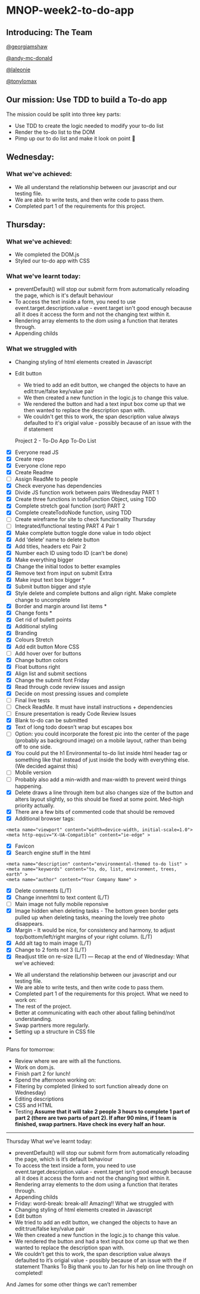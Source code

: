 # MNOP-week2-to-do-app

## Introducing: The Team

[@georgiamshaw](https://github.com/georgiamshaw)

[@andy-mc-donald](https://github.com/andy-mc-donald)

[@laleonie](https://github.com/LaLeonie)

[@tonylomax](https://github.com/tonylomax)

## Our mission: Use TDD to build a To-do app

The mission could be split into three key parts:

* Use TDD to create the logic needed to modify your to-do list 
* Render the to-do list to the DOM
* Pimp up our to do list and make it look on point 🎯

## Wednesday:
### What we've achieved:

* We all understand the relationship between our javascript and our testing file.
* We are able to write tests, and then write code to pass them.
* Completed part 1 of the requirements for this project.

## Thursday:
### What we've achieved:
* We completed the DOM.js
* Styled our to-do app with CSS


### What we've learnt today:
* preventDefault() will stop our submit form from automatically reloading the page, which is it's default behaviour
* To access the text inside a form, you need to use event.target.description.value - event.target isn't good enough because all it does it access the form and not the changing text within it.
* Rendering array elements to the dom using a function that iterates through.
* Appending childs

### What we struggled with
* Changing styling of html elements created in Javascript 
* Edit button
    * We tried to add an edit button, we changed the objects to have an edit:true/false key/value pair
    * We then created a new function in the logic.js to change this value. 
    * We rendered the button and had a text input box come up that we then wanted to replace the description span with. 
    * We couldn't get this to work, the span description value always defaulted to it's origial value - possibly because of an issue with the if statement
    
    
    
    
    Project 2 - To-Do App
To-Do List
- [x] Everyone read JS
- [x] Create repo
- [x] Everyone clone repo
- [x] Create Readme
- [ ] Assign ReadMe to people
- [x] Check everyone has dependencies
- [x] Divide JS function work between pairs
Wednesday
PART 1
- [x] Create three functions in todoFunction Object, using TDD
- [x] Complete stretch goal function (sort)
PART 2
- [x] Complete createTodoNode function, using TDD
- [ ] Create wireframe for site to check functionality
Thursday
- [ ] Integrated/functional testing
PART 4
Pair 1
- [x] Make complete button toggle done value in todo object
- [x] Add ‘delete’ name to delete button
- [x] Add titles, headers etc
Pair 2
- [x] Number each ID using todo ID (can’t be done)
- [x] Make everything bigger
- [x] Change the initial todos to better examples
- [x] Remove text from input on submit
Extra
- [x] Make input text box bigger *
- [x] Submit button bigger and style
- [x] Style delete and complete buttons and align right. Make complete change to uncomplete
- [x] Border and margin around list items *
- [x] Change fonts *
- [x] Get rid of bullett points
- [x] Additional styling
- [x] Branding
- [x] Colours
Stretch
- [x] Add edit button
More CSS
- [ ] Add hover over for buttons
- [x] Change button colors
- [x] Float buttons right
- [x] Align list and submit sections
- [x] Change the submit font
Friday
- [x] Read through code review issues and assign
- [x] Decide on most pressing issues and complete
- [ ] Final live tests
- [ ] Check ReadMe. It must have install instructions + dependencies
- [ ] Ensure presentation is ready
Code Review Issues
- [x] Blank to-do can be submitted
- [x] Text of long todo doesn’t wrap but escapes box
- [ ] Option: you could incorporate the forest pic into the center of the page (probably as background image) on a mobile layout, rather than being off to one side.
- [x] You could put the h1 Environmental to-do list inside html header tag or something like that instead of just inside the body with everything else. (We decided against this)
- [ ] Mobile version
- [ ] Probably also add a min-width and max-width to prevent weird things happening.
- [x] Delete draws a line through item but also changes size of the button and alters layout slightly, so this should be fixed at some point. Med-high priority actually.
- [x] There are a few bits of commented code that should be removed
- [x] Additional browser tags:
```
<meta name="viewport" content="width=device-width, initial-scale=1.0">
<meta http-equiv="X-UA-Compatible" content="ie-edge" >
```
- [x] Favicon
- [x] Search engine stuff in the html
```
<meta name="description" content="environmental-themed to-do list" >
<meta name="keywords" content="to, do, list, environment, trees, earth" >
<meta name="author" content="Your Company Name" >
```
- [x] Delete comments (L/T)
- [x] Change innerhtml to text content (L/T)
- [ ] Main image not fully mobile reponsive
- [x] Image hidden when deleting tasks - The bottom green border gets pulled up when deleting tasks, meaning the lovely tree photo disappears.
- [x] Margin - It would be nice, for consistency and harmony, to adjust top/bottom/left/right margins of your right column. (L/T)
- [x] Add alt tag to main image (L/T)
- [x] Change to 2 fonts not 3 (L/T)
- [x] Readjust title on re-size (L/T)
—
Recap at the end of Wednesday:
What we’ve achieved:
* We all understand the relationship between our javascript and our testing file.
* We are able to write tests, and then write code to pass them.
* Completed part 1 of the requirements for this project.
What we need to work on:
* The rest of the project.
* Better at communicating with each other about falling behind/not understanding.
* Swap partners more regularly.
* Setting up a structure in CSS file
*
Plans for tomorrow:
* Review where we are with all the functions.
* Work on dom.js.
* Finish part 2 for lunch!
* Spend the afternoon working on:
* Filtering by completed (linked to sort function already done on Wednesday)
* Editing descriptions
* CSS and HTML
* Testing
**Assume that it will take 2 people 3 hours to complete 1 part of part 2 (there are two parts of part 2). If after 90 mins, if 1 team is finished, swap partners.
Have check ins every half an hour.**
___
Thursday
What we’ve learnt today:
* preventDefault() will stop our submit form from automatically reloading the page, which is it’s default behaviour
* To access the text inside a form, you need to use event.target.description.value - event.target isn’t good enough because all it does it access the form and not the changing text within it.
* Rendering array elements to the dom using a function that iterates through.
* Appending childs
* Friday: word-break: break-all! Amazing!!
What we struggled with
* Changing styling of html elements created in Javascript
* Edit button
* We tried to add an edit button, we changed the objects to have an edit:true/false key/value pair
* We then created a new function in the logic.js to change this value.
* We rendered the button and had a text input box come up that we then wanted to replace the description span with.
* We couldn’t get this to work, the span description value always defaulted to it’s origial value - possibly because of an issue with the if statement
Thanks To
Big thank you to Jan for his help on line through on completed!

And James for some other things we can’t remember

